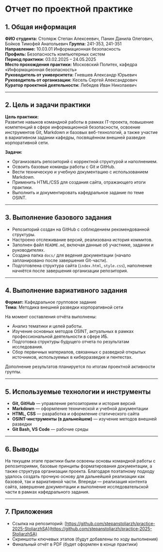 # Отчет по проектной практике

## 1. Общая информация

**ФИО студента:** Столярж Степан Алексеевич, Панин Данила Олегович, Бойков Тимофей Анатольевич
**Группа:** 241-353, 241-351  
**Направление:** 10.03.01 Информационная безопасность  
**Профиль:** Безопасность компьютерных систем  
**Период практики:** 03.02.2025 – 24.05.2025  
**Место прохождения практики:** Московский Политех, кафедра «Информационная безопасность»  
**Руководитель от университета:** Гневшев Александр Юрьевич  
**Руководитель от организации:** Кесель Сергей Александрович  
**Куратор проектной деятельности:** Лебедев Иван Николаевич

---

## 2. Цель и задачи практики

**Цель практики:**  
Развитие навыков командной работы в рамках IT-проекта, повышение компетенций в сфере информационной безопасности, освоение инструментов Git, Markdown и базовых веб-технологий, а также участие в вариативном задании кафедры, посвящённом внешней разведке корпоративной сети.

**Задачи:**
- Организовать репозиторий с корректной структурой и наполнением.
- Освоить базовые команды работы с Git и GitHub.
- Вести техническую и учебную документацию с использованием Markdown.
- Применить HTML/CSS для создания сайта, отражающего итоги практики.
- Выполнить и документировать кафедральное задание по теме OSINT.

---

## 3. Выполнение базового задания

- Репозиторий создан на GitHub с соблюдением рекомендованной структуры.
- Настроено отслеживание версий, реализована история коммитов.
- Заполнен файл `README.md`, включая данные об участнике, задании и руководителях.
- Создана папка `docs/` для ведения документации (начало запланировано после завершения Git-части).
- Подготовлена структура сайта (`index.html`, `style.css`), наполнение начнётся после завершения организации репозитория.

---

## 4. Выполнение вариативного задания

**Формат:** Кафедральное групповое задание  
**Тема:** Методика внешней разведки корпоративной сети

На момент составления отчёта выполнены:
- Анализ тематики и целей работы.
- Изучение основных методов OSINT, актуальных в рамках профессиональной деятельности в сфере ИБ.
- Подготовка структуры будущего отчета по результатам исследования.
- Сбор первичных материалов, связанных с разведкой открытых источников, используемых в киберразведке и пентестах.

Дополнение результатов планируется по итогам проектной активности группы.

---

## 5. Используемые технологии и инструменты

- **Git, GitHub** — управление репозиторием и история версий  
- **Markdown** — оформление технической и учебной документации  
- **HTML, CSS** — разработка и оформление статического сайта  
- **OSINT-инструменты (в дальнейшем)** — изучение методов внешней разведки  
- **Git Bash, VS Code** — рабочие среды

---

## 6. Выводы

На текущем этапе практики были освоены основы командной работы с репозиториями, базовые принципы форматирования документации, а также структура организации проекта. Благодаря поэтапному подходу удалось создать прочную основу для дальнейшей реализации как базовой, так и вариативной части. Впереди — реализация контента сайта, завершение документации и выполнение исследовательской части в рамках кафедрального задания.

---

## 7. Приложения

- Ссылка на репозиторий: [https://github.com/stepanstoliarzh/practice-2025-StoliarzhSA](https://github.com/stepanstoliarzh/practice-2025-StoliarzhSA)  
- Скриншоты ключевых этапов (будут добавлены по ходу выполнения)  
- Финальный отчёт в PDF (будет оформлен в конце практики)
